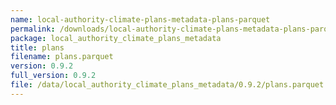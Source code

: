 ```yaml
---
name: local-authority-climate-plans-metadata-plans-parquet
permalink: /downloads/local-authority-climate-plans-metadata-plans-parquet/0_9_2
package: local_authority_climate_plans_metadata
title: plans
filename: plans.parquet
version: 0.9.2
full_version: 0.9.2
file: /data/local_authority_climate_plans_metadata/0.9.2/plans.parquet
---
```

